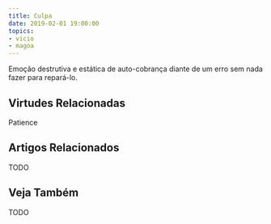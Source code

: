 ```yaml
---
title: Culpa
date: 2019-02-01 19:00:00
topics: 
- vicio
- magoa
---
```


Emoção destrutiva e estática de auto-cobrança diante de um erro sem nada fazer para repará-lo.

## Virtudes Relacionadas
Patience

## Artigos Relacionados
TODO

## Veja Também
TODO
